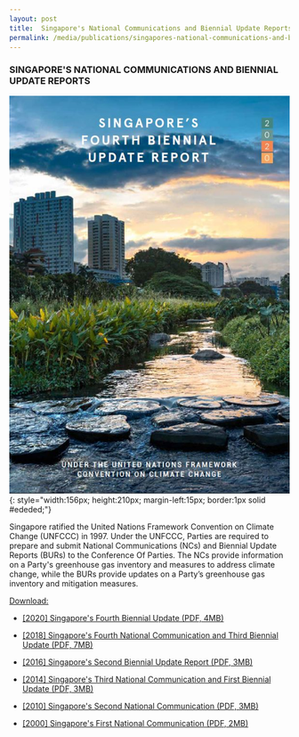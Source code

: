 ```yaml
---
layout: post
title:  Singapore's National Communications and Biennial Update Reports
permalink: /media/publications/singapores-national-communications-and-biennial-update-reports
---
```


### SINGAPORE'S NATIONAL COMMUNICATIONS AND BIENNIAL UPDATE REPORTS

![Singapore's National Communications and Biennial Update Reports](/images/2020-singapore-fourth-biennial-update-report-cover.jpg "Singapore's National Communications and Biennial Update Reports"){: style="width:156px; height:210px; margin-left:15px; border:1px solid #ededed;"}

Singapore ratified the United Nations Framework Convention on Climate Change (UNFCCC) in 1997. Under the UNFCCC, Parties are required to prepare and submit National Communications (NCs) and Biennial Update Reports (BURs) to the Conference Of Parties. The NCs provide information on a Party's greenhouse gas inventory and measures to address climate change, while the BURs provide updates on a Party’s greenhouse gas inventory and mitigation measures.

<u>Download:</u>

* [<a href="/docs/default-source/default-document-library/2020-singapore-fourth-biennial-report.pdf" target="_blank">[2020] Singapore's Fourth Biennial Update (PDF, 4MB)</a>](/docs/default-source/default-document-library/2020-singapore-fourth-biennial-report.pdf)

* [<a href="/docs/default-source/default-document-library/singapore's-fourth-national-communication-and-third-biennial-update-repo.pdf" target="_blank">[2018] Singapore's Fourth National Communication and Third Biennial Update (PDF, 7MB)</a>](/docs/default-source/default-document-library/singapore's-fourth-national-communication-and-third-biennial-update-repo.pdf)

* [<a href="/docs/default-source/default-document-library/singapore-second-biennial-update-report-2016.pdf" target="_blank">[2016] Singapore's Second Biennial Update Report (PDF, 3MB)</a>](/docs/default-source/default-document-library/singapore-second-biennial-update-report-2016.pdf)

* [<a href="/docs/default-source/default-document-library/singapores-third-national-communication-and-first-biennial-update-report.pdf" target="_blank">[2014] Singapore's Third National Communication and First Biennial Update (PDF, 3MB)</a>](/docs/default-source/default-document-library/singapores-third-national-communication-and-first-biennial-update-report.pdf)

* [<a href="/docs/default-source/publications/singapores-second-national-communication.pdf" target="_blank">[2010] Singapore's Second National Communication (PDF, 3MB)</a>](/docs/default-source/publications/singapores-second-national-communication.pdf)

* [<a href="/docs/default-source/default-document-library/singapores-initial-national-communication.pdf" target="_blank">[2000] Singapore's First National Communication (PDF, 2MB)</a>](/docs/default-source/default-document-library/singapores-initial-national-communication.pdf)
